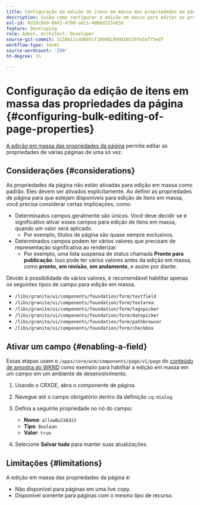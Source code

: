 ```yaml
---
title: Configuração da edição de itens em massa das propriedades da página
description: Saiba como configurar a edição em massa para editar as propriedades de várias páginas de uma só vez.
exl-id: 0d10c6b9-8643-479d-adc1-4066d227e83d
feature: Developing
role: Admin, Architect, Developer
source-git-commit: 3238b11cdd891cf18048199d4103397e3af75edf
workflow-type: tm+mt
source-wordcount: '250'
ht-degree: 1%

---
```


# Configuração da edição de itens em massa das propriedades da página {#configuring-bulk-editing-of-page-properties}

[A edição em massa das propriedades da página](/help/sites-cloud/authoring/sites-console/edit-page-properties.md#from-the-sites-console-multiple-pages) permite editar as propriedades de várias páginas de uma só vez.

## Considerações {#considerations}

As propriedades da página não estão ativadas para edição em massa como padrão. Eles devem ser ativados explicitamente. Ao definir as propriedades de página para que estejam disponíveis para edição de itens em massa, você precisa considerar certas implicações, como:

* Determinados campos geralmente são únicos. Você deve decidir se é significativo ativar esses campos para edição de itens em massa, quando um valor será aplicado.
   * Por exemplo, títulos de página são quase sempre exclusivos.
* Determinados campos podem ter vários valores que precisam de representação significativa ao renderizar.
   * Por exemplo, uma lista suspensa de status chamada **Pronto para publicação**. Isso pode ter vários valores antes da edição em massa, como **pronto**, **em revisão**, **em andamento**, e assim por diante.

Devido à possibilidade de vários valores, é recomendável habilitar apenas os seguintes tipos de campo para edição em massa.

* `/libs/granite/ui/components/foundation/form/textfield`
* `/libs/granite/ui/components/foundation/form/textarea`
* `/libs/granite/ui/components/foundation/form/tagspicker`
* `/libs/granite/ui/components/foundation/form/datepicker`
* `/libs/granite/ui/components/foundation/form/pathbrowser`
* `/libs/granite/ui/components/foundation/form/checkbox`

## Ativar um campo {#enabling-a-field}

Essas etapas usam o `/apps/core/wcm/components/page/v1/page` do [conteúdo de amostra do WKND](/help/implementing/developing/introduction/develop-wknd-tutorial.md) como exemplo para habilitar a edição em massa em um campo em um ambiente de desenvolvimento.

1. Usando o CRXDE, abra o componente de página.
1. Navegue até o campo obrigatório dentro da definição `cq:dialog`.
1. Defina a seguinte propriedade no nó do campo:

   * **Nome**: `allowBulkEdit`
   * **Tipo**: `Boolean`
   * **Valor**: `true`

1. Selecione **Salvar tudo** para manter suas atualizações.

## Limitações {#limitations}

A edição em massa das propriedades da página é:

* Não disponível para páginas em uma live copy.
* Disponível somente para páginas com o mesmo tipo de recurso.
